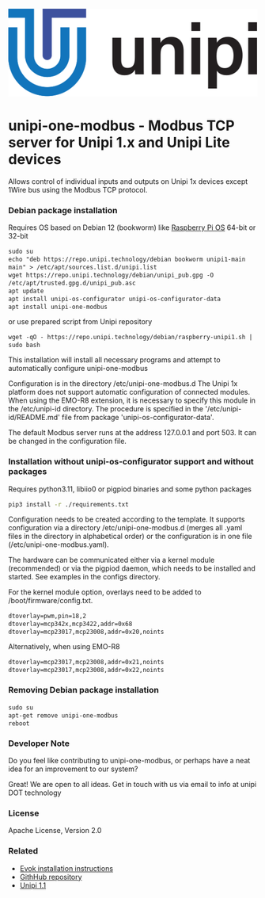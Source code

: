![unipi logo](https://github.com/UniPiTechnology/evok/raw/master/www/evok/js/jquery/images/unipi-logo-short-cmyk.svg?sanitize=true "UniPi logo")
# unipi-one-modbus - Modbus TCP server for Unipi 1.x and Unipi Lite devices
Allows control of individual inputs and outputs on Unipi 1x devices except 1Wire bus using the Modbus TCP protocol.

### Debian package installation
Requires OS based on Debian 12 (bookworm) like [Raspberry Pi OS](https://www.raspberrypi.com/software/operating-systems/) 64-bit or 32-bit

    sudo su
    echo "deb https://repo.unipi.technology/debian bookworm unipi1-main main" > /etc/apt/sources.list.d/unipi.list
    wget https://repo.unipi.technology/debian/unipi_pub.gpg -O /etc/apt/trusted.gpg.d/unipi_pub.asc
    apt update
    apt install unipi-os-configurator unipi-os-configurator-data
    apt install unipi-one-modbus

or use prepared script from Unipi repository

    wget -qO - https://repo.unipi.technology/debian/raspberry-unipi1.sh | sudo bash

This installation will install all necessary programs and attempt to automatically configure unipi-one-modbus

Configuration is in the directory /etc/unipi-one-modbus.d
The Unipi 1x platform does not support automatic configuration of connected modules. When using the EMO-R8 extension,
it is necessary to specify this module in the /etc/unipi-id directory.
The procedure is specified in the '/etc/unipi-id/README.md' file from package 'unipi-os-configurator-data'.

The default Modbus server runs at the address 127.0.0.1 and port 503. It can be changed in the configuration file.

###  Installation without unipi-os-configurator support and without packages
Requires python3.11, libiio0 or pigpiod binaries and some python packages
```bash
pip3 install -r ./requirements.txt
```
Configuration needs to be created according to the template.
It supports configuration via a directory /etc/unipi-one-modbus.d (merges all .yaml files in the directory in alphabetical order)
or the configuration is in one file (/etc/unipi-one-modbus.yaml).

The hardware can be communicated either via a kernel module (recommended) or via the pigpiod daemon,
which needs to be installed and started. See examples in the configs directory.

For the kernel module option, overlays need to be added to /boot/firmware/config.txt.

```
dtoverlay=pwm,pin=18,2
dtoverlay=mcp342x,mcp3422,addr=0x68
dtoverlay=mcp23017,mcp23008,addr=0x20,noints
```
Alternatively, when using EMO-R8
```
dtoverlay=mcp23017,mcp23008,addr=0x21,noints
dtoverlay=mcp23017,mcp23008,addr=0x22,noints
```


### Removing Debian package installation
    sudo su
    apt-get remove unipi-one-modbus
    reboot

### Developer Note
Do you feel like contributing to unipi-one-modbus, or perhaps have a neat idea for an improvement to our system?

Great! We are open to all ideas. Get in touch with us via email to info at unipi DOT technology

### License
Apache License, Version 2.0

### Related

- [Evok installation instructions](https://github.com/UniPiTechnology/evok?tab=readme-ov-file#legacy-installation-process-using-a-shell-script-required-for-unipi-11)
- [GithHub repository](https://github.com/UniPiTechnology/unipi-one)
- [Unipi 1.1](https://www.unipi.technology/products/unipi-1-1-1-1-lite-19?categoryId=1)

